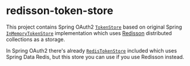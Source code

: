 # redisson-token-store

This project contains Spring OAuth2 [`TokenStore`](https://github.com/spring-projects/spring-security-oauth/blob/2.3.0.RELEASE/spring-security-oauth2/src/main/java/org/springframework/security/oauth2/provider/token/TokenStore.java) based on original Spring [`InMemoryTokenStore`](https://github.com/spring-projects/spring-security-oauth/blob/2.3.0.RELEASE/spring-security-oauth2/src/main/java/org/springframework/security/oauth2/provider/token/store/InMemoryTokenStore.java) implementation which uses [Redisson](https://redisson.org/) distributed collections as a storage.

In Spring OAuth2 there's already [`RedisTokenStore`](https://github.com/spring-projects/spring-security-oauth/blob/2.3.0.RELEASE/spring-security-oauth2/src/main/java/org/springframework/security/oauth2/provider/token/store/redis/RedisTokenStore.java) included which uses Spring Data Redis, but this store you can use if you use Redisson instead. 